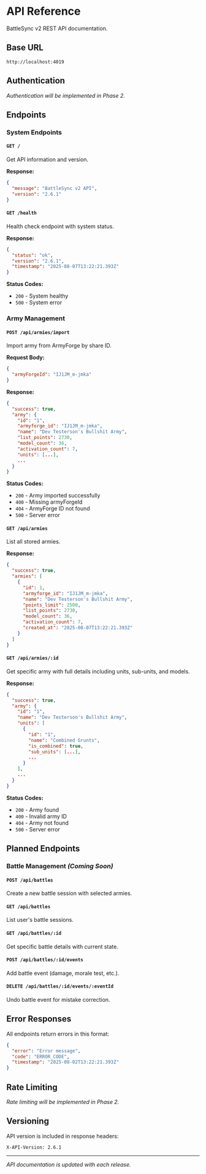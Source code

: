 # API Reference

BattleSync v2 REST API documentation.

## Base URL

```
http://localhost:4019
```

## Authentication

*Authentication will be implemented in Phase 2.*

## Endpoints

### System Endpoints

#### `GET /`
Get API information and version.

**Response:**
```json
{
  "message": "BattleSync v2 API",
  "version": "2.6.1"
}
```

#### `GET /health`
Health check endpoint with system status.

**Response:**
```json
{
  "status": "ok",
  "version": "2.6.1",
  "timestamp": "2025-08-07T13:22:21.393Z"
}
```

**Status Codes:**
- `200` - System healthy
- `500` - System error

### Army Management

#### `POST /api/armies/import`
Import army from ArmyForge by share ID.

**Request Body:**
```json
{
  "armyForgeId": "IJ1JM_m-jmka"
}
```

**Response:**
```json
{
  "success": true,
  "army": {
    "id": "1",
    "armyforge_id": "IJ1JM_m-jmka",
    "name": "Dev Testerson's Bullshit Army",
    "list_points": 2730,
    "model_count": 36,
    "activation_count": 7,
    "units": [...],
    ...
  }
}
```

**Status Codes:**
- `200` - Army imported successfully
- `400` - Missing armyForgeId
- `404` - ArmyForge ID not found
- `500` - Server error

#### `GET /api/armies`
List all stored armies.

**Response:**
```json
{
  "success": true,
  "armies": [
    {
      "id": 1,
      "armyforge_id": "IJ1JM_m-jmka",
      "name": "Dev Testerson's Bullshit Army",
      "points_limit": 2500,
      "list_points": 2730,
      "model_count": 36,
      "activation_count": 7,
      "created_at": "2025-08-07T13:22:21.393Z"
    }
  ]
}
```

#### `GET /api/armies/:id`
Get specific army with full details including units, sub-units, and models.

**Response:**
```json
{
  "success": true,
  "army": {
    "id": "1",
    "name": "Dev Testerson's Bullshit Army",
    "units": [
      {
        "id": "1",
        "name": "Combined Grunts",
        "is_combined": true,
        "sub_units": [...],
        ...
      }
    ],
    ...
  }
}
```

**Status Codes:**
- `200` - Army found
- `400` - Invalid army ID  
- `404` - Army not found
- `500` - Server error

## Planned Endpoints

### Battle Management *(Coming Soon)*

#### `POST /api/battles`
Create a new battle session with selected armies.

#### `GET /api/battles`
List user's battle sessions.

#### `GET /api/battles/:id`
Get specific battle details with current state.

#### `POST /api/battles/:id/events`
Add battle event (damage, morale test, etc.).

#### `DELETE /api/battles/:id/events/:eventId`
Undo battle event for mistake correction.

## Error Responses

All endpoints return errors in this format:

```json
{
  "error": "Error message",
  "code": "ERROR_CODE",
  "timestamp": "2025-08-02T13:22:21.393Z"
}
```

## Rate Limiting

*Rate limiting will be implemented in Phase 2.*

## Versioning

API version is included in response headers:
```
X-API-Version: 2.6.1
```

---

*API documentation is updated with each release.*